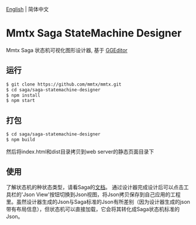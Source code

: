 [English](README.md) | 简体中文

# Mmtx Saga StateMachine Designer

Mmtx Saga 状态机可视化图形设计器, 基于 [GGEditor](https://github.com/alibaba/GGEditor)

## 运行

```sh
$ git clone https://github.com/mmtx/mmtx.git
$ cd saga/saga-statemachine-designer
$ npm install
$ npm start
```

## 打包
```sh
$ cd saga/saga-statemachine-designer
$ npm build
```

然后将index.html和dist目录拷贝到web server的静态页面目录下

## 使用
了解状态机的种状态类型，请看Saga的[文档](http://mmtx.io/zh-cn/docs/user/saga.html)。 通过设计器完成设计后可以点击工具栏的'Json View'按钮切换到Json视图，将Json拷贝保存到自己应用的工程里。虽然设计器生成的Json与Saga标准的Json有所差别（因为设计器生成的json带有布局信息），但状态机可以直接加载，它会将其转化成Saga状态机标准的Json。